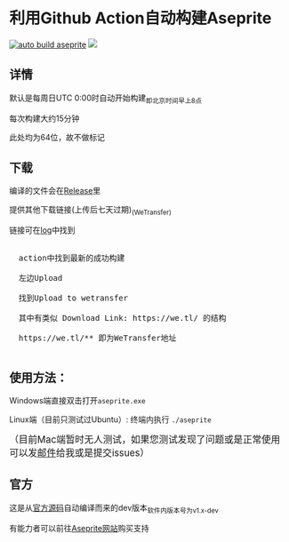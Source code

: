 # 利用Github Action自动构建Aseprite
[![auto build aseprite](https://github.com/Insouciant21/action_aseprite/workflows/auto%20build%20aseprite/badge.svg)](https://github.com/Insouciant21/action_aseprite/actions)
[![](https://data.jsdelivr.com/v1/package/gh/insouciant21/action_aseprite/badge)](https://www.jsdelivr.com/package/gh/insouciant21/action_aseprite)

## 详情

默认是每周日UTC 0:00时自动开始构建<sub>即北京时间早上8点</sub>

每次构建大约15分钟

此处均为64位，故不做标记

## 下载

编译的文件会在[Release](https://github.com/Insouciant21/action_aseprite/releases/latest)里

提供其他下载链接(上传后七天过期)<sub>(WeTransfer)</sub>

链接可在[log](https://github.com/Insouciant21/action_aseprite/actions)中找到
<pre>
  
  action中找到最新的成功构建
  
  左边Upload
  
  找到Upload to wetransfer
  
  其中有类似 Download Link: https://we.tl/ 的结构
  
  https://we.tl/** 即为WeTransfer地址
  
</pre>

## 使用方法：
Windows端直接双击打开<code>aseprite.exe</code>

Linux端（目前只测试过Ubuntu）: 终端内执行 <code>./aseprite</code>

<big>（目前Mac端暂时无人测试，如果您测试发现了问题或是正常使用可以发[邮件](mailto:2964318290@qq.com)给我或是提交issues）</big>

## 官方
这是从[官方源码](https://github.com/aseprite)自动编译而来的dev版本<sub>软件内版本号为v1.x-dev</sub>

有能力者可以前往[Aseprite网站](https://aseprite.org/#buy)购买支持
